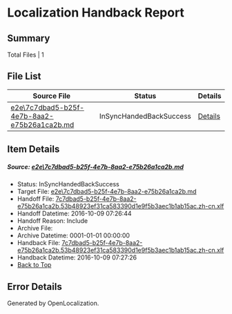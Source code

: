 # <a name='report-top'></a> Localization Handback Report

## Summary
 Total Files | 1

## File List
 Source File | Status | Details 
 ----------- | ------ | ------- 
 [e2e\7c7dbad5-b25f-4e7b-8aa2-e75b26a1ca2b.md](https://github.com/OpenLocalizationTestOrg/ol-test0/blob/aaf2f2f46760e98afc8aef8105473d1932dbef55/e2e/7c7dbad5-b25f-4e7b-8aa2-e75b26a1ca2b.md) | InSyncHandedBackSuccess | [Details](#d43e8ec6c0c75fe9b1458d6694f67af3909a01dc1)

## Item Details
##### <a name='d43e8ec6c0c75fe9b1458d6694f67af3909a01dc1'></a> Source: [e2e\7c7dbad5-b25f-4e7b-8aa2-e75b26a1ca2b.md](https://github.com/OpenLocalizationTestOrg/ol-test0/blob/aaf2f2f46760e98afc8aef8105473d1932dbef55/e2e/7c7dbad5-b25f-4e7b-8aa2-e75b26a1ca2b.md)
* Status: InSyncHandedBackSuccess
* Target File: [e2e\7c7dbad5-b25f-4e7b-8aa2-e75b26a1ca2b.md](https://github.com/OpenLocalizationTestOrg/ol-test0-zhcn/blob/15c5e02cddb6c558a17ef0ff2b5d5df897437984/e2e/7c7dbad5-b25f-4e7b-8aa2-e75b26a1ca2b.md)
* Handoff File: [7c7dbad5-b25f-4e7b-8aa2-e75b26a1ca2b.53b48923ef31ca583390d1e9f5b3aec1b1ab15ac.zh-cn.xlf](https://github.com/OpenLocalizationTestOrg/ol-test0-handoff/blob/cf7182243a51a33a668cd3f4973d9bd1fb7527c4/ol-handoff/OpenLocalizationTestOrg/ol-test0-zhcn/qimu/ht/7c7dbad5-b25f-4e7b-8aa2-e75b26a1ca2b.53b48923ef31ca583390d1e9f5b3aec1b1ab15ac.zh-cn.xlf)
* Handoff Datetime: 2016-10-09 07:26:44
* Handoff Reason: Include
* Archive File: 
* Archive Datetime: 0001-01-01 00:00:00
* Handback File: [7c7dbad5-b25f-4e7b-8aa2-e75b26a1ca2b.53b48923ef31ca583390d1e9f5b3aec1b1ab15ac.zh-cn.xlf](https://github.com/OpenLocalizationTestOrg/ol-test0-handback/blob/260fec5d0ef4336ec96221d94c026e38e7a7198b/ol-handback/OpenLocalizationTestOrg/ol-test0-zhcn/qimu/ht/7c7dbad5-b25f-4e7b-8aa2-e75b26a1ca2b.53b48923ef31ca583390d1e9f5b3aec1b1ab15ac.zh-cn.xlf)
* Handback Datetime: 2016-10-09 07:27:26
* [Back to Top](#report-top)


## Error Details

Generated by OpenLocalization.
